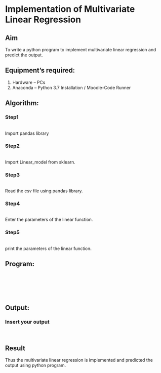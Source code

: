 # Implementation of Multivariate Linear Regression
## Aim
To write a python program to implement multivariate linear regression and predict the output.
## Equipment’s required:
1.	Hardware – PCs
2.	Anaconda – Python 3.7 Installation / Moodle-Code Runner

## Algorithm:
### Step1
<br>Import pandas library
### Step2
<br>Import Linear_model from sklearn.
### Step3
<br>Read the csv file using pandas library.
### Step4
<br>Enter the parameters of the linear function.
### Step5
<br>print the parameters of the linear function.


## Program:
```






```
## Output:

### Insert your output

<br>

## Result
Thus the multivariate linear regression is implemented and predicted the output using python program.
